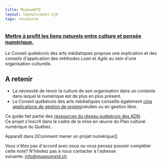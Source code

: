 ```yaml
---
title: MuseumXTD
layout: layouts/post.njk
tags: ressource
---
```

### [Mettre à profit les liens naturels entre culture et pensée numérique.](https://www.cqam.org/wp-content/uploads/2019/02/2-formation-gestion.pdf)

Le Conseil québécois des arts médiatiques propose une explication et des conseils d'application des méthodes *Lean* et *Agile* au sein d'une organisation culturelle. 

## A retenir
- La nécessité de revoir la culture de son organisation dans un contexte dans lequel le numérique est de plus en plus présent.  
- Le Conseil québécois des arts médiatiques conseille également [cinq applications de gestion de projet](https://www.cqam.org/activites/applications-de-gestion-de-projet/)gratuites ou en gestion libre. 
  
Ce guide fait partie des [ressources du réseau québécois des ADN](http://www.pearltrees.com/cpourca/chroniques-des-adn/id29695737).  
Ce projet s’inscrit dans le cadre de la mise en œuvre du Plan culturel numérique du Québec.   


Apparaît dans [[Comment mener un projet numérique]]

Vous n'êtes pas d'accord avec nous ou vous pensez pouvoir compléter cette note? N'hésitez pas à nous contacter à l'adresse suivante: [info@museumxtd.ch](mailto:info@museumxtd.ch)